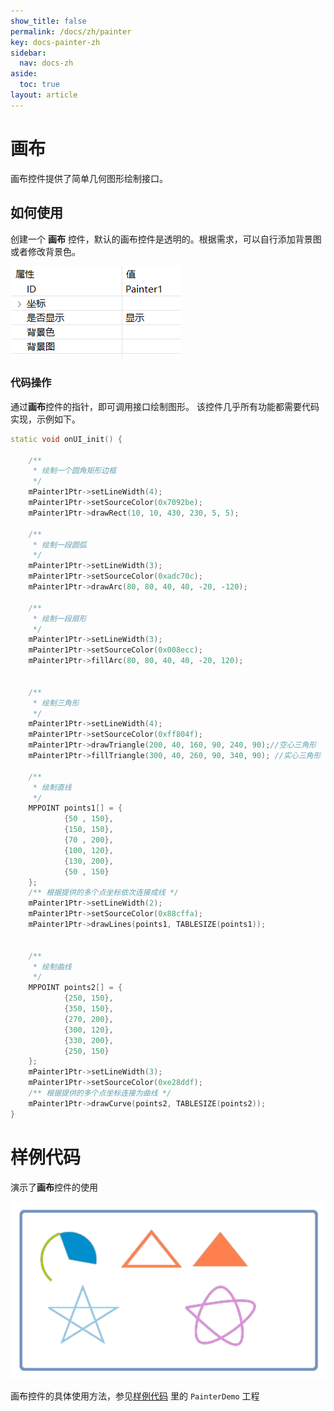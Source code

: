 ```yaml
---
show_title: false
permalink: /docs/zh/painter
key: docs-painter-zh
sidebar:
  nav: docs-zh
aside:
  toc: true
layout: article
---
```


# 画布

画布控件提供了简单几何图形绘制接口。
## 如何使用  
 创建一个 **画布** 控件，默认的画布控件是透明的。根据需求，可以自行添加背景图或者修改背景色。  

   ![](assets/painter/properties.png)

### 代码操作  
通过**画布**控件的指针，即可调用接口绘制图形。
该控件几乎所有功能都需要代码实现，示例如下。
```c++
static void onUI_init() {

    /**
     * 绘制一个圆角矩形边框
     */
    mPainter1Ptr->setLineWidth(4);
    mPainter1Ptr->setSourceColor(0x7092be);
    mPainter1Ptr->drawRect(10, 10, 430, 230, 5, 5);

    /**
     * 绘制一段圆弧
     */
    mPainter1Ptr->setLineWidth(3);
    mPainter1Ptr->setSourceColor(0xadc70c);
    mPainter1Ptr->drawArc(80, 80, 40, 40, -20, -120);

    /**
     * 绘制一段扇形
     */
    mPainter1Ptr->setLineWidth(3);
    mPainter1Ptr->setSourceColor(0x008ecc);
    mPainter1Ptr->fillArc(80, 80, 40, 40, -20, 120);


    /**
     * 绘制三角形
     */
    mPainter1Ptr->setLineWidth(4);
    mPainter1Ptr->setSourceColor(0xff804f);
    mPainter1Ptr->drawTriangle(200, 40, 160, 90, 240, 90);//空心三角形
    mPainter1Ptr->fillTriangle(300, 40, 260, 90, 340, 90); //实心三角形

    /**
     * 绘制直线
     */
    MPPOINT points1[] = {
            {50 , 150},
            {150, 150},
            {70 , 200},
            {100, 120},
            {130, 200},
            {50 , 150}
    };
    /** 根据提供的多个点坐标依次连接成线 */
    mPainter1Ptr->setLineWidth(2);
    mPainter1Ptr->setSourceColor(0x88cffa);
    mPainter1Ptr->drawLines(points1, TABLESIZE(points1));


    /**
     * 绘制曲线
     */
    MPPOINT points2[] = {
            {250, 150},
            {350, 150},
            {270, 200},
            {300, 120},
            {330, 200},
            {250, 150}
    };
    mPainter1Ptr->setLineWidth(3);
    mPainter1Ptr->setSourceColor(0xe28ddf);
    /** 根据提供的多个点坐标连接为曲线 */
    mPainter1Ptr->drawCurve(points2, TABLESIZE(points2));
}
```
# 样例代码
演示了**画布**控件的使用  

![](assets/painter/preview.png) 

画布控件的具体使用方法，参见[样例代码](demo_download#demo_download) 里的 `PainterDemo` 工程 
